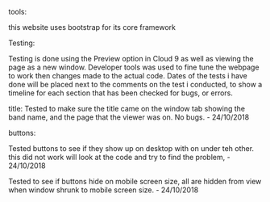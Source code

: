 tools:

this website uses bootstrap for its core framework

Testing:

Testing is done using the Preview option in Cloud 9 as well as viewing the page 
as a new window. Developer tools was used to fine tune the webpage to work then
changes made to the actual code. Dates of the tests i have done will be placed
next to the comments on the test i conducted, to show a timeline for each section
that has been checked for bugs, or errors.

title:
Tested to make sure the title came on the window tab showing the band name, and
the page that the viewer was on. No bugs. - 24/10/2018

buttons:

Tested buttons to see if they show up on desktop with on under teh other. this 
did not work will look at the code and try to find the problem, - 24/10/2018

Tested to see if buttons hide on mobile screen size, all are hidden from view 
when window shrunk to mobile screen size. - 24/10/2018 